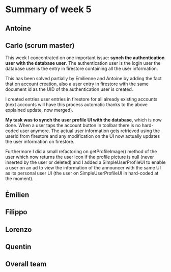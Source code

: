 # Summary of week 5


## Antoine


## Carlo (scrum master)
This week I concentrated on one important issue: **synch the authentication user with the database user**. The authentication user is the login user the database user is the entry in firestore containing all the user information. 

This has been solved partially by Emilienne and Antoine by adding the fact that on account creation, also a user entry in firestore with the same document id as the UID of the authentication user is created. 

I created entries user entries in firestore for all already existing accounts (next accounts will have this process automatic thanks to the above explained update, now merged). 

**My task was to synch the user profile UI with the database**, which is now done. When a user taps the account button in toolbar there is no hard-coded user anymore. The actual user information gets retrieved using the userId from firestore and any modification on the UI now actually updates the user information on firestore. 

Furthermore I did a small refactoring on getProfileImage() method of the user which now returns the user icon if the profile picture is null (never inserted by the user or deleted) and I added a SimpleUserProfileUI to enable a user on an ad to view the information of the announcer with the same UI as its personal user UI (the user on SimpleUserProfileUI in hard-coded at the moment). 


## Émilien


## Filippo


## Lorenzo 


## Quentin


## Overall team

